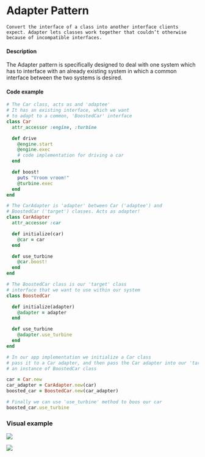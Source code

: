 # Adapter Pattern

``Convert the interface of a class into another interface clients expect. Adapter lets classes work together that couldn’t otherwise because of incompatible interfaces.``

#### Description

The Adapter pattern is specifically designed to deal with one system which has to interface with an already existing system in which a common interface between the two systems is desired.

#### Code example
```ruby
# The Car class, acts as and 'adaptee'
# It has an existing interface, which we want
# to adapt to a common, 'BoostedCar' interface
class Car
  attr_accessor :engine, :turbine

  def drive
    @engine.start
    @engine.exec
    # code implementation for driving a car
  end

  def boost!
    puts "Vroom vroom!"
    @turbine.exec
  end
end

# The CarAdapter is 'adapter' between Car ('adaptee') and
# BoostedCar ('target') classes. Acts as adapter!
class CarAdapter
  attr_accessor :car

  def initialize(car)
    @car = car
  end

  def use_turbine
    @car.boost!
  end
end

# The BoostedCar class is our 'target' class
# interface that we want to use within our system
class BoostedCar

  def initialize(adapter)
    @adapter = adapter
  end

  def use_turbine
    @adapter.use_turbine
  end
end

# In our app implementation we initialize a Car class
# pass it to a Car adapter, and then pass the Car adapter into our 'target'
# an instance of BoostedCar class

car = Car.new
car_adapter = CarAdapter.new(car)
boosted_car = BoostedCar.new(car_adapter)

# Finally we can use 'use_turbine' method to boos our car
boosted_car.use_turbine

```

### Visual example

![](https://i.imgur.com/YxzcMra.png)

![](https://imgur.com/YuL7PIm.png)
